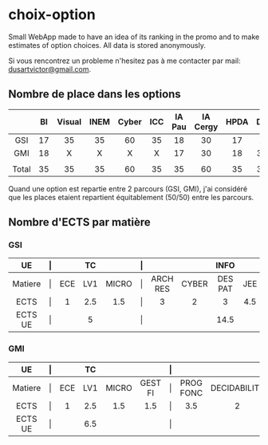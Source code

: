 # choix-option

Small WebApp made to have an idea of its ranking in the promo and to make estimates of option choices.
All data is stored anonymously.

Si vous rencontrez un probleme n'hesitez pas à me contacter par mail: dusartvictor@gmail.com.

## Nombre de place dans les options

|       | BI  | Visual | INEM | Cyber | ICC | IA Pau | IA Cergy | HPDA | DS  | Fintech |
| :---: | :-: | :----: | :--: | :---: | :-: | :----: | :------: | :--: | :-: | :-----: |
|  GSI  | 17  |   35   |  35  |  60   | 35  |   18   |    30    |  17  |  X  |    X    |
|  GMI  | 18  |   X    |  X   |   X   |  X  |   17   |    30    |  18  | 35  |   35    |
|       |     |        |      |       |     |        |          |      |     |         |
| Total | 35  |   35   |  35  |  60   | 35  |   35   |    60    |  35  | 35  |   35    |

Quand une option est repartie entre 2 parcours (GSI, GMI), j'ai considéré que les places etaient repartient équitablement (50/50) entre les parcours.

## Nombre d'ECTS par matière

### GSI

|   UE    | \|  |     | TC  |       | \|  |          |       |  INFO   |     |             | \|  | MATH  |     |
| :-----: | :-: | :-: | :-: | :---: | :-: | :------: | :---: | :-----: | :-: | :---------: | :-: | ----- | --- |
| Matiere | \|  | ECE | LV1 | MICRO | \|  | ARCH RES | CYBER | DES PAT | JEE | TESTS VERIF | \|  | STATS | IA  |
|  ECTS   | \|  |  1  | 2.5 |  1.5  | \|  |    3     |   2   |    3    | 4.5 |      2      | \|  | 4.5   | 4.5 |
| ECTS UE | \|  |     |  5  |       | \|  |          |       |  14.5   |     |             | \|  | 9     |

### GMI

|   UE    | \|  |     | TC  |       |         | \|  |           |              |   INFO   |           | \|  |         |    MATH    |       |     |
| :-----: | :-: | :-: | :-: | :---: | :-----: | :-: | :-------: | :----------: | :------: | :-------: | :-: | :-----: | :--------: | :---: | :-: |
| Matiere | \|  | ECE | LV1 | MICRO | GEST FI | \|  | PROG FONC | DECIDABILITE | ARCH RES | METH AGIL | \|  | MOD LIN | DATAMINING | OPTIM | EDP |
|  ECTS   | \|  |  1  | 2.5 |  1.5  |   1.5   | \|  |    3.5    |      2       |    3     |     1     | \|  |    2    |    4.5     |   2   | 4.5 |
| ECTS UE | \|  |     | 6.5 |       |         | \|  |           |              |   9.5    |           | \|  |         |     13     |       |     |
